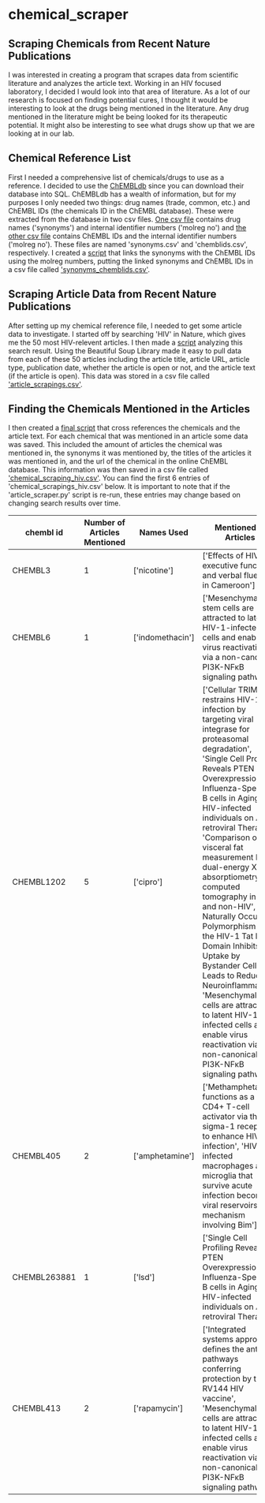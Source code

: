 # chemical_scraper
## Scraping Chemicals from Recent Nature Publications

I was interested in creating a program that scrapes data from scientific literature and analyzes the article text. Working in an HIV focused laboratory, I decided I would look into that area of literature. As a lot of our research is focused on finding potential cures, I thought it would be interesting to look at the drugs being mentioned in the literature. Any drug mentioned in the literature might be being looked for its therapeutic potential. It might also be interesting to see what drugs show up that we are looking at in our lab.

## Chemical Reference List

First I needed a comprehensive list of chemicals/drugs to use as a reference. I decided to use the [ChEMBLdb](https://www.ebi.ac.uk/chembl/) since you can download their database into SQL. ChEMBLdb has a wealth of information, but for my purposes I only needed two things: drug names (trade, common, etc.) and ChEMBL IDs (the chemicals ID in the ChEMBL database). These were extracted from the database in two csv files. [One csv file](https://github.com/everyday-special/chemical_scraper/blob/master/synonyms.csv) contains drug names ('synonyms') and internal identifier numbers ('molreg no') and [the other csv file](https://github.com/everyday-special/chemical_scraper/blob/master/chemblids.zip) contains ChEMBL IDs and the internal identifier numbers ('molreg no'). These files are named 'synonyms.csv' and 'chemblids.csv', respectively. I created a [script]() that links the synonyms with the ChEMBL IDs using the molreg numbers, putting the linked synonyms and ChEMBL IDs in a csv file called ['synonyms_chemblids.csv'](https://github.com/everyday-special/chemical_scraper/blob/master/synonyms_chemblids.csv).

## Scraping Article Data from Recent Nature Publications

After setting up my chemical reference file, I needed to get some article data to investigate. I started off by searching 'HIV' in Nature, which gives me the 50 most HIV-relevent articles. I then made a [script](https://github.com/everyday-special/chemical_scraper/blob/master/article_scraper.py) analyzing this search result. Using the Beautiful Soup Library made it easy to pull data from each of these 50 articles including the article title, article URL, article type, publication date, whether the article is open or not, and the article text (if the article is open). This data was stored in a csv file called ['article_scrapings.csv'](https://github.com/everyday-special/chemical_scraper/blob/master/article_scrapings.csv).

## Finding the Chemicals Mentioned in the Articles

I then created a [final script](https://github.com/everyday-special/chemical_scraper/blob/master/chemical_scraper.py) that cross references the chemicals and the article text. For each chemical that was mentioned in an article some data was saved. This included the amount of articles the chemical was mentioned in, the synonyms it was mentioned by, the titles of the articles it was mentioned in, and the url of the chemical in the online ChEMBL database. This information was then saved in a csv file called ['chemical_scraping_hiv.csv'](https://github.com/everyday-special/chemical_scraper/blob/master/chemical_scrapings_hiv.csv). You can find the first 6 entries of 'chemical_scrapings_hiv.csv' below. It is important to note that if the 'article_scraper.py' script is re-run, these entries may change based on changing search results over time.

| chembl id  |  Number of Articles Mentioned |  Names Used | Mentioned in Articles  | chembl url  |
|---|---|---|---|---|
| CHEMBL3  |  1 | ['nicotine']  |  ['Effects of HIV on executive function and verbal fluency in Cameroon'] |  https://www.ebi.ac.uk/chembl/compound/inspect/CHEMBL3 |
| CHEMBL6  | 1  | ['indomethacin']  |  ['Mesenchymal stem cells are attracted to latent HIV-1-infected cells and enable virus reactivation via a non-canonical PI3K-NFκB signaling pathway'] | https://www.ebi.ac.uk/chembl/compound/inspect/CHEMBL6  |
| CHEMBL1202  | 5  |  ['cipro'] | ['Cellular TRIM33 restrains HIV-1 infection by targeting viral integrase for proteasomal degradation', 'Single Cell Profiling Reveals PTEN Overexpression in Influenza-Specific B cells in Aging HIV-infected individuals on Anti-retroviral Therapy', 'Comparison of visceral fat measurement by dual-energy X-ray absorptiometry to computed tomography in HIV and non-HIV', 'A Naturally Occurring Polymorphism in the HIV-1 Tat Basic Domain Inhibits Uptake by Bystander Cells and Leads to Reduced Neuroinflammation', 'Mesenchymal stem cells are attracted to latent HIV-1-infected cells and enable virus reactivation via a non-canonical PI3K-NFκB signaling pathway']  |  https://www.ebi.ac.uk/chembl/compound/inspect/CHEMBL1202 |
| CHEMBL405  |  2 |  ['amphetamine'] |  ['Methamphetamine functions as a novel CD4+ T-cell activator via the sigma-1 receptor to enhance HIV-1 infection', 'HIV-infected macrophages and microglia that survive acute infection become viral reservoirs by a mechanism involving Bim'] |  https://www.ebi.ac.uk/chembl/compound/inspect/CHEMBL405 |
|  CHEMBL263881 | 1  | ['lsd']  | ['Single Cell Profiling Reveals PTEN Overexpression in Influenza-Specific B cells in Aging HIV-infected individuals on Anti-retroviral Therapy']  | https://www.ebi.ac.uk/chembl/compound/inspect/CHEMBL263881  |
|  CHEMBL413 |  2 |  ['rapamycin'] | ['Integrated systems approach defines the antiviral pathways conferring protection by the RV144 HIV vaccine', 'Mesenchymal stem cells are attracted to latent HIV-1-infected cells and enable virus reactivation via a non-canonical PI3K-NFκB signaling pathway']  |  https://www.ebi.ac.uk/chembl/compound/inspect/CHEMBL413 |
